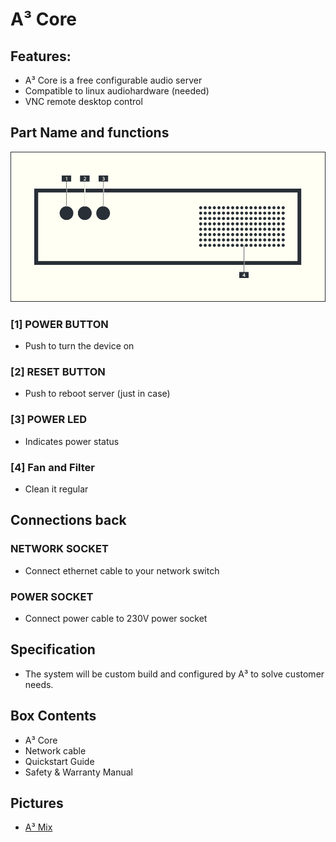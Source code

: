 # A³ Core
## Features:
- A³ Core is a free configurable audio server
- Compatible to linux audiohardware (needed)
- VNC remote desktop control

## Part Name and functions
![A³ Core numbered](pics_user/a3-core-icon_light_numbered.png)

### [1] POWER BUTTON
- Push to turn the device on

### [2] RESET BUTTON
- Push to reboot server (just in case)

### [3] POWER LED
- Indicates power status

### [4] Fan and Filter
- Clean it regular

## Connections back
### NETWORK SOCKET
- Connect ethernet cable to your network switch

### POWER SOCKET
- Connect power cable to 230V power socket

## Specification
- The system will be custom build and configured by A³ to solve customer needs.

## Box Contents
- A³ Core
- Network cable
- Quickstart Guide
- Safety & Warranty Manual

## Pictures
- [A³ Mix](https://a3-audio.github.io/a3-doc/user/a3core.html)